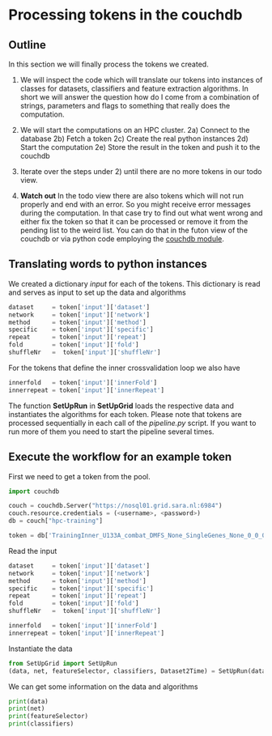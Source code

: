 # Processing tokens in the couchdb

## Outline
In this section we will finally process the tokens we created.
1) We will inspect the code which will translate our tokens into instances of classes for datasets, classifiers and feature extraction algorithms. In short we will answer the question how do I come from a combination of strings, parameters and flags to something that really does the computation.

2) We will start the computations on an HPC cluster.
2a) Connect to the database
2b) Fetch a token
2c) Create the real python instances
2d) Start the computation
2e) Store the result in the token and push it to the couchdb
3) Iterate over the steps under 2) until there are no more tokens in our todo view.

4) **Watch out**
 In the todo view there are also tokens which will not run properly and end with an error. So you might receive error messages during the computation. In that case try to find out what went wrong and either fix the token so that it can be processed or remove it from the pending list to the weird list.
You can do that in the futon view of the couchdb or via python code employing the [couchdb module](https://pythonhosted.org/CouchDB/getting-started.html).

## Translating words to python instances

We created a dictionary *input* for each of the tokens. This dictionary is read and serves as input to set up the data and algorithms

```py
dataset     = token['input']['dataset']
network     = token['input']['network']
method      = token['input']['method']
specific    = token['input']['specific']
repeat      = token['input']['repeat']
fold        = token['input']['fold']
shuffleNr   =  token['input']['shuffleNr']
```
For the tokens that define the inner crossvalidation loop we also have

```py
innerfold   = token['input']['innerFold']
innerrepeat = token['input']['innerRepeat']
```
The function **SetUpRun** in **SetUpGrid** loads the respective data and instantiates the algorithms for each token.
Please note that tokens are processed sequentially in each call of the *pipeline.py* script. If you want to run more of them you need to start the pipeline several times.

## Execute the workflow for an example token
First we need to get a token from the pool.

```py
import couchdb

couch = couchdb.Server("https://nosql01.grid.sara.nl:6984")
couch.resource.credentials = (<username>, <password>)
db = couch["hpc-training"]

token = db['TrainingInner_U133A_combat_DMFS_None_SingleGenes_None_0_0_0_0_None']
```

Read the input

```py
dataset     = token['input']['dataset']
network     = token['input']['network']
method      = token['input']['method']
specific    = token['input']['specific']
repeat      = token['input']['repeat']
fold        = token['input']['fold']
shuffleNr   =  token['input']['shuffleNr']

innerfold   = token['input']['innerFold']
innerrepeat = token['input']['innerRepeat']
```

Instantiate the data
```py
from SetUpGrid import SetUpRun
(data, net, featureSelector, classifiers, Dataset2Time) = SetUpRun(dataset, network, method)
```
We can get some information on the data and algorithms
```py
print(data)
print(net)
print(featureSelector)
print(classifiers)
```








